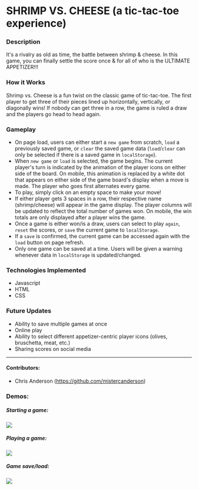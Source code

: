 # SHRIMP VS. CHEESE (a tic-tac-toe experience)

### Description

It's a rivalry as old as time, the battle between shrimp & cheese. In this game, you can finally settle the score once & for all of who is the ULTIMATE APPETIZER!!! 

### How it Works

Shrimp vs. Cheese is a fun twist on the classic game of tic-tac-toe. The first player to get three of their pieces lined up horizontally, vertically, or diagonally wins! If nobody can get three in a row, the game is ruled a draw and the players go head to head again.

### Gameplay

- On page load, users can either start a `new game` from scratch, `load` a previously saved game, or `clear` the saved game data (`load`/`clear` can only be selected if there is a saved game in `localStorage`).
- When `new game` or `load` is selected, the game begins. The current player's turn is indicated by the animation of the player icons on either side of the board. On mobile, this animation is replaced by a white dot that appears on either side of the game board's display when a move is made. The player who goes first alternates every game.
- To play, simply click on an empty space to make your move!
- If either player gets 3 spaces in a row, their respective name (shrimp/cheese) will appear in the game display. The player columns will be updated to reflect the total number of games won. On mobile, the win totals are only displayed after a player wins the game.
- Once a game is either won/is a draw, users can select to play `again`, `reset` the scores, or `save` the current game to `localStorage`.
- If a `save` is confirmed, the current game can be accessed again with the `load` button on page refresh.
- Only one game can be saved at a time. Users will be given a warning whenever data in `localStorage` is updated/changed.

### Technologies Implemented
- Javascript
- HTML
- CSS

### Future Updates

- Ability to save multiple games at once
- Online play
- Ability to select different appetizer-centric player icons (olives, bruschetta, meat, etc.)
- Sharing scores on social media

***

#### Contributors:
- Chris Anderson (https://github.com/mistercanderson)

### Demos:

##### Starting a game:
![](https://media.giphy.com/media/80IDKTGWyWwxeWkhzt/giphy.gif)

##### Playing a game:
![](https://media.giphy.com/media/j444eTuLLf6xkEugKI/giphy.gif)

##### Game save/load:
![](https://media.giphy.com/media/ph1rHgkiOs7K0M63nV/giphy.gif)
